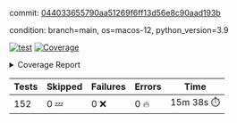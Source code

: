 commit: [044033655790aa51269f6ff13d56e8c90aad193b](https://github.com/rcmdnk/homebrew-file/tree/044033655790aa51269f6ff13d56e8c90aad193b)

condition: branch=main, os=macos-12, python_version=3.9

[![test](https://github.com/rcmdnk/homebrew-file/actions/workflows/test.yml/badge.svg)](https://github.com/rcmdnk/homebrew-file/actions/runs/6946150999)
<a href="https://github.com/rcmdnk/homebrew-file/blob/044033655790aa51269f6ff13d56e8c90aad193b/README.md"><img alt="Coverage" src="https://img.shields.io/badge/Coverage-54%25-orange.svg" /></a><details><summary>Coverage Report </summary><table><tr><th>File</th><th>Stmts</th><th>Miss</th><th>Cover</th><th>Missing</th></tr><tbody><tr><td colspan="5"><b>bin</b></td></tr><tr><td>&nbsp; &nbsp;<a href="https://github.com/rcmdnk/homebrew-file/blob/044033655790aa51269f6ff13d56e8c90aad193b/bin/brew-file">brew-file</a></td><td>1902</td><td>873</td><td>54%</td><td><a href="https://github.com/rcmdnk/homebrew-file/blob/044033655790aa51269f6ff13d56e8c90aad193b/bin/brew-file#L54-L69">54&ndash;69</a>, <a href="https://github.com/rcmdnk/homebrew-file/blob/044033655790aa51269f6ff13d56e8c90aad193b/bin/brew-file#L74-L76">74&ndash;76</a>, <a href="https://github.com/rcmdnk/homebrew-file/blob/044033655790aa51269f6ff13d56e8c90aad193b/bin/brew-file#L165">165</a>, <a href="https://github.com/rcmdnk/homebrew-file/blob/044033655790aa51269f6ff13d56e8c90aad193b/bin/brew-file#L169-L182">169&ndash;182</a>, <a href="https://github.com/rcmdnk/homebrew-file/blob/044033655790aa51269f6ff13d56e8c90aad193b/bin/brew-file#L206">206</a>, <a href="https://github.com/rcmdnk/homebrew-file/blob/044033655790aa51269f6ff13d56e8c90aad193b/bin/brew-file#L299">299</a>, <a href="https://github.com/rcmdnk/homebrew-file/blob/044033655790aa51269f6ff13d56e8c90aad193b/bin/brew-file#L318">318</a>, <a href="https://github.com/rcmdnk/homebrew-file/blob/044033655790aa51269f6ff13d56e8c90aad193b/bin/brew-file#L392">392</a>, <a href="https://github.com/rcmdnk/homebrew-file/blob/044033655790aa51269f6ff13d56e8c90aad193b/bin/brew-file#L395-L398">395&ndash;398</a>, <a href="https://github.com/rcmdnk/homebrew-file/blob/044033655790aa51269f6ff13d56e8c90aad193b/bin/brew-file#L412-L417">412&ndash;417</a>, <a href="https://github.com/rcmdnk/homebrew-file/blob/044033655790aa51269f6ff13d56e8c90aad193b/bin/brew-file#L455-L460">455&ndash;460</a>, <a href="https://github.com/rcmdnk/homebrew-file/blob/044033655790aa51269f6ff13d56e8c90aad193b/bin/brew-file#L472">472</a>, <a href="https://github.com/rcmdnk/homebrew-file/blob/044033655790aa51269f6ff13d56e8c90aad193b/bin/brew-file#L475">475</a>, <a href="https://github.com/rcmdnk/homebrew-file/blob/044033655790aa51269f6ff13d56e8c90aad193b/bin/brew-file#L680">680</a>, <a href="https://github.com/rcmdnk/homebrew-file/blob/044033655790aa51269f6ff13d56e8c90aad193b/bin/brew-file#L682">682</a>, <a href="https://github.com/rcmdnk/homebrew-file/blob/044033655790aa51269f6ff13d56e8c90aad193b/bin/brew-file#L684">684</a>, <a href="https://github.com/rcmdnk/homebrew-file/blob/044033655790aa51269f6ff13d56e8c90aad193b/bin/brew-file#L701-L705">701&ndash;705</a>, <a href="https://github.com/rcmdnk/homebrew-file/blob/044033655790aa51269f6ff13d56e8c90aad193b/bin/brew-file#L718-L723">718&ndash;723</a>, <a href="https://github.com/rcmdnk/homebrew-file/blob/044033655790aa51269f6ff13d56e8c90aad193b/bin/brew-file#L733">733</a>, <a href="https://github.com/rcmdnk/homebrew-file/blob/044033655790aa51269f6ff13d56e8c90aad193b/bin/brew-file#L749">749</a>, <a href="https://github.com/rcmdnk/homebrew-file/blob/044033655790aa51269f6ff13d56e8c90aad193b/bin/brew-file#L753-L757">753&ndash;757</a>, <a href="https://github.com/rcmdnk/homebrew-file/blob/044033655790aa51269f6ff13d56e8c90aad193b/bin/brew-file#L775-L789">775&ndash;789</a>, <a href="https://github.com/rcmdnk/homebrew-file/blob/044033655790aa51269f6ff13d56e8c90aad193b/bin/brew-file#L882-L897">882&ndash;897</a>, <a href="https://github.com/rcmdnk/homebrew-file/blob/044033655790aa51269f6ff13d56e8c90aad193b/bin/brew-file#L925">925</a>, <a href="https://github.com/rcmdnk/homebrew-file/blob/044033655790aa51269f6ff13d56e8c90aad193b/bin/brew-file#L936-L937">936&ndash;937</a>, <a href="https://github.com/rcmdnk/homebrew-file/blob/044033655790aa51269f6ff13d56e8c90aad193b/bin/brew-file#L945">945</a>, <a href="https://github.com/rcmdnk/homebrew-file/blob/044033655790aa51269f6ff13d56e8c90aad193b/bin/brew-file#L958-L963">958&ndash;963</a>, <a href="https://github.com/rcmdnk/homebrew-file/blob/044033655790aa51269f6ff13d56e8c90aad193b/bin/brew-file#L967-L969">967&ndash;969</a>, <a href="https://github.com/rcmdnk/homebrew-file/blob/044033655790aa51269f6ff13d56e8c90aad193b/bin/brew-file#L973-L976">973&ndash;976</a>, <a href="https://github.com/rcmdnk/homebrew-file/blob/044033655790aa51269f6ff13d56e8c90aad193b/bin/brew-file#L1069-L1071">1069&ndash;1071</a>, <a href="https://github.com/rcmdnk/homebrew-file/blob/044033655790aa51269f6ff13d56e8c90aad193b/bin/brew-file#L1074">1074</a>, <a href="https://github.com/rcmdnk/homebrew-file/blob/044033655790aa51269f6ff13d56e8c90aad193b/bin/brew-file#L1080">1080</a>, <a href="https://github.com/rcmdnk/homebrew-file/blob/044033655790aa51269f6ff13d56e8c90aad193b/bin/brew-file#L1100-L1103">1100&ndash;1103</a>, <a href="https://github.com/rcmdnk/homebrew-file/blob/044033655790aa51269f6ff13d56e8c90aad193b/bin/brew-file#L1165">1165</a>, <a href="https://github.com/rcmdnk/homebrew-file/blob/044033655790aa51269f6ff13d56e8c90aad193b/bin/brew-file#L1194">1194</a>, <a href="https://github.com/rcmdnk/homebrew-file/blob/044033655790aa51269f6ff13d56e8c90aad193b/bin/brew-file#L1227">1227</a>, <a href="https://github.com/rcmdnk/homebrew-file/blob/044033655790aa51269f6ff13d56e8c90aad193b/bin/brew-file#L1230">1230</a>, <a href="https://github.com/rcmdnk/homebrew-file/blob/044033655790aa51269f6ff13d56e8c90aad193b/bin/brew-file#L1242">1242</a>, <a href="https://github.com/rcmdnk/homebrew-file/blob/044033655790aa51269f6ff13d56e8c90aad193b/bin/brew-file#L1244">1244</a>, <a href="https://github.com/rcmdnk/homebrew-file/blob/044033655790aa51269f6ff13d56e8c90aad193b/bin/brew-file#L1275">1275</a>, <a href="https://github.com/rcmdnk/homebrew-file/blob/044033655790aa51269f6ff13d56e8c90aad193b/bin/brew-file#L1279">1279</a>, <a href="https://github.com/rcmdnk/homebrew-file/blob/044033655790aa51269f6ff13d56e8c90aad193b/bin/brew-file#L1283-L1286">1283&ndash;1286</a>, <a href="https://github.com/rcmdnk/homebrew-file/blob/044033655790aa51269f6ff13d56e8c90aad193b/bin/brew-file#L1288-L1291">1288&ndash;1291</a>, <a href="https://github.com/rcmdnk/homebrew-file/blob/044033655790aa51269f6ff13d56e8c90aad193b/bin/brew-file#L1320-L1334">1320&ndash;1334</a>, <a href="https://github.com/rcmdnk/homebrew-file/blob/044033655790aa51269f6ff13d56e8c90aad193b/bin/brew-file#L1339-L1342">1339&ndash;1342</a>, <a href="https://github.com/rcmdnk/homebrew-file/blob/044033655790aa51269f6ff13d56e8c90aad193b/bin/brew-file#L1345-L1351">1345&ndash;1351</a>, <a href="https://github.com/rcmdnk/homebrew-file/blob/044033655790aa51269f6ff13d56e8c90aad193b/bin/brew-file#L1356">1356</a>, <a href="https://github.com/rcmdnk/homebrew-file/blob/044033655790aa51269f6ff13d56e8c90aad193b/bin/brew-file#L1364">1364</a>, <a href="https://github.com/rcmdnk/homebrew-file/blob/044033655790aa51269f6ff13d56e8c90aad193b/bin/brew-file#L1370-L1375">1370&ndash;1375</a>, <a href="https://github.com/rcmdnk/homebrew-file/blob/044033655790aa51269f6ff13d56e8c90aad193b/bin/brew-file#L1386-L1408">1386&ndash;1408</a>, <a href="https://github.com/rcmdnk/homebrew-file/blob/044033655790aa51269f6ff13d56e8c90aad193b/bin/brew-file#L1436">1436</a>, <a href="https://github.com/rcmdnk/homebrew-file/blob/044033655790aa51269f6ff13d56e8c90aad193b/bin/brew-file#L1452-L1459">1452&ndash;1459</a>, <a href="https://github.com/rcmdnk/homebrew-file/blob/044033655790aa51269f6ff13d56e8c90aad193b/bin/brew-file#L1464-L1480">1464&ndash;1480</a>, <a href="https://github.com/rcmdnk/homebrew-file/blob/044033655790aa51269f6ff13d56e8c90aad193b/bin/brew-file#L1485-L1489">1485&ndash;1489</a>, <a href="https://github.com/rcmdnk/homebrew-file/blob/044033655790aa51269f6ff13d56e8c90aad193b/bin/brew-file#L1503-L1550">1503&ndash;1550</a>, <a href="https://github.com/rcmdnk/homebrew-file/blob/044033655790aa51269f6ff13d56e8c90aad193b/bin/brew-file#L1553-L1584">1553&ndash;1584</a>, <a href="https://github.com/rcmdnk/homebrew-file/blob/044033655790aa51269f6ff13d56e8c90aad193b/bin/brew-file#L1589-L1623">1589&ndash;1623</a>, <a href="https://github.com/rcmdnk/homebrew-file/blob/044033655790aa51269f6ff13d56e8c90aad193b/bin/brew-file#L1628-L1709">1628&ndash;1709</a>, <a href="https://github.com/rcmdnk/homebrew-file/blob/044033655790aa51269f6ff13d56e8c90aad193b/bin/brew-file#L1712-L1721">1712&ndash;1721</a>, <a href="https://github.com/rcmdnk/homebrew-file/blob/044033655790aa51269f6ff13d56e8c90aad193b/bin/brew-file#L1734">1734</a>, <a href="https://github.com/rcmdnk/homebrew-file/blob/044033655790aa51269f6ff13d56e8c90aad193b/bin/brew-file#L1739">1739</a>, <a href="https://github.com/rcmdnk/homebrew-file/blob/044033655790aa51269f6ff13d56e8c90aad193b/bin/brew-file#L1744-L1783">1744&ndash;1783</a>, <a href="https://github.com/rcmdnk/homebrew-file/blob/044033655790aa51269f6ff13d56e8c90aad193b/bin/brew-file#L1787-L1896">1787&ndash;1896</a>, <a href="https://github.com/rcmdnk/homebrew-file/blob/044033655790aa51269f6ff13d56e8c90aad193b/bin/brew-file#L1906-L1918">1906&ndash;1918</a>, <a href="https://github.com/rcmdnk/homebrew-file/blob/044033655790aa51269f6ff13d56e8c90aad193b/bin/brew-file#L1922">1922</a>, <a href="https://github.com/rcmdnk/homebrew-file/blob/044033655790aa51269f6ff13d56e8c90aad193b/bin/brew-file#L1931-L2011">1931&ndash;2011</a>, <a href="https://github.com/rcmdnk/homebrew-file/blob/044033655790aa51269f6ff13d56e8c90aad193b/bin/brew-file#L2019-L2064">2019&ndash;2064</a>, <a href="https://github.com/rcmdnk/homebrew-file/blob/044033655790aa51269f6ff13d56e8c90aad193b/bin/brew-file#L2067-L2074">2067&ndash;2074</a>, <a href="https://github.com/rcmdnk/homebrew-file/blob/044033655790aa51269f6ff13d56e8c90aad193b/bin/brew-file#L2078-L2079">2078&ndash;2079</a>, <a href="https://github.com/rcmdnk/homebrew-file/blob/044033655790aa51269f6ff13d56e8c90aad193b/bin/brew-file#L2084-L2128">2084&ndash;2128</a>, <a href="https://github.com/rcmdnk/homebrew-file/blob/044033655790aa51269f6ff13d56e8c90aad193b/bin/brew-file#L2137-L2173">2137&ndash;2173</a>, <a href="https://github.com/rcmdnk/homebrew-file/blob/044033655790aa51269f6ff13d56e8c90aad193b/bin/brew-file#L2176-L2182">2176&ndash;2182</a>, <a href="https://github.com/rcmdnk/homebrew-file/blob/044033655790aa51269f6ff13d56e8c90aad193b/bin/brew-file#L2186-L2194">2186&ndash;2194</a>, <a href="https://github.com/rcmdnk/homebrew-file/blob/044033655790aa51269f6ff13d56e8c90aad193b/bin/brew-file#L2216-L2217">2216&ndash;2217</a>, <a href="https://github.com/rcmdnk/homebrew-file/blob/044033655790aa51269f6ff13d56e8c90aad193b/bin/brew-file#L2221">2221</a>, <a href="https://github.com/rcmdnk/homebrew-file/blob/044033655790aa51269f6ff13d56e8c90aad193b/bin/brew-file#L2232-L2233">2232&ndash;2233</a>, <a href="https://github.com/rcmdnk/homebrew-file/blob/044033655790aa51269f6ff13d56e8c90aad193b/bin/brew-file#L2243-L2412">2243&ndash;2412</a>, <a href="https://github.com/rcmdnk/homebrew-file/blob/044033655790aa51269f6ff13d56e8c90aad193b/bin/brew-file#L2418-L2573">2418&ndash;2573</a>, <a href="https://github.com/rcmdnk/homebrew-file/blob/044033655790aa51269f6ff13d56e8c90aad193b/bin/brew-file#L2601">2601</a>, <a href="https://github.com/rcmdnk/homebrew-file/blob/044033655790aa51269f6ff13d56e8c90aad193b/bin/brew-file#L2626">2626</a>, <a href="https://github.com/rcmdnk/homebrew-file/blob/044033655790aa51269f6ff13d56e8c90aad193b/bin/brew-file#L2703">2703</a>, <a href="https://github.com/rcmdnk/homebrew-file/blob/044033655790aa51269f6ff13d56e8c90aad193b/bin/brew-file#L2708-L2719">2708&ndash;2719</a>, <a href="https://github.com/rcmdnk/homebrew-file/blob/044033655790aa51269f6ff13d56e8c90aad193b/bin/brew-file#L2743-L2751">2743&ndash;2751</a>, <a href="https://github.com/rcmdnk/homebrew-file/blob/044033655790aa51269f6ff13d56e8c90aad193b/bin/brew-file#L2768">2768</a>, <a href="https://github.com/rcmdnk/homebrew-file/blob/044033655790aa51269f6ff13d56e8c90aad193b/bin/brew-file#L2774">2774</a>, <a href="https://github.com/rcmdnk/homebrew-file/blob/044033655790aa51269f6ff13d56e8c90aad193b/bin/brew-file#L2786">2786</a>, <a href="https://github.com/rcmdnk/homebrew-file/blob/044033655790aa51269f6ff13d56e8c90aad193b/bin/brew-file#L2802">2802</a>, <a href="https://github.com/rcmdnk/homebrew-file/blob/044033655790aa51269f6ff13d56e8c90aad193b/bin/brew-file#L2814">2814</a>, <a href="https://github.com/rcmdnk/homebrew-file/blob/044033655790aa51269f6ff13d56e8c90aad193b/bin/brew-file#L2816-L2820">2816&ndash;2820</a>, <a href="https://github.com/rcmdnk/homebrew-file/blob/044033655790aa51269f6ff13d56e8c90aad193b/bin/brew-file#L2824-L2827">2824&ndash;2827</a>, <a href="https://github.com/rcmdnk/homebrew-file/blob/044033655790aa51269f6ff13d56e8c90aad193b/bin/brew-file#L2830-L2833">2830&ndash;2833</a>, <a href="https://github.com/rcmdnk/homebrew-file/blob/044033655790aa51269f6ff13d56e8c90aad193b/bin/brew-file#L2836-L2844">2836&ndash;2844</a>, <a href="https://github.com/rcmdnk/homebrew-file/blob/044033655790aa51269f6ff13d56e8c90aad193b/bin/brew-file#L2873-L2880">2873&ndash;2880</a>, <a href="https://github.com/rcmdnk/homebrew-file/blob/044033655790aa51269f6ff13d56e8c90aad193b/bin/brew-file#L2891-L2898">2891&ndash;2898</a>, <a href="https://github.com/rcmdnk/homebrew-file/blob/044033655790aa51269f6ff13d56e8c90aad193b/bin/brew-file#L2979-L2981">2979&ndash;2981</a>, <a href="https://github.com/rcmdnk/homebrew-file/blob/044033655790aa51269f6ff13d56e8c90aad193b/bin/brew-file#L3002">3002</a>, <a href="https://github.com/rcmdnk/homebrew-file/blob/044033655790aa51269f6ff13d56e8c90aad193b/bin/brew-file#L3008">3008</a>, <a href="https://github.com/rcmdnk/homebrew-file/blob/044033655790aa51269f6ff13d56e8c90aad193b/bin/brew-file#L3019-L3631">3019&ndash;3631</a>, <a href="https://github.com/rcmdnk/homebrew-file/blob/044033655790aa51269f6ff13d56e8c90aad193b/bin/brew-file#L3635">3635</a></td></tr><tr><td><b>TOTAL</b></td><td><b>1902</b></td><td><b>873</b></td><td><b>54%</b></td><td>&nbsp;</td></tr></tbody></table></details>

| Tests | Skipped | Failures | Errors | Time |
| ----- | ------- | -------- | -------- | ------------------ |
| 152 | 0 :zzz: | 0 :x: | 0 :fire: | 15m 38s :stopwatch: |

